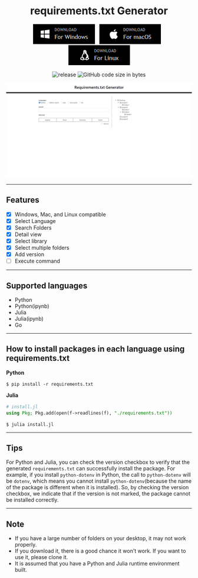 <h1 align="center">requirements.txt Generator</h1>

<div align="center">

[![Download for Windows](static/images/download_for_windows.png)](https://github.com/ogty/RequirementsGenerator/releases/download/v1.0.0/requirementstxt_generator_for_windows.zip)&nbsp;&nbsp;&nbsp;[![Download for Mac](static/images/download_for_mac.png)](https://github.com/ogty/RequirementsGenerator/releases/download/v1.0.0/requirementstxt_generator_for_mac.zip)&nbsp;&nbsp;&nbsp;[![Download for Linux](static/images/download_for_linux.png)](https://github.com/ogty/RequirementsGenerator)

![release](https://img.shields.io/github/v/release/ogty/RequirementsGenerator?style=social)&nbsp;![GitHub code size in bytes](https://img.shields.io/github/languages/code-size/ogty/RequirementsGenerator?style=social)
 
</div>

![demo](static/images/demo.gif)

***

## Features

 - [x] Windows, Mac, and Linux compatible
 - [x] Select Language
 - [x] Search Folders
 - [x] Detail view
 - [x] Select library
 - [x] Select multiple folders
 - [x] Add version
 - [ ] Execute command

***

## Supported languages

 - Python
 - Python(ipynb)
 - Julia
 - Julia(ipynb)
 - Go

***

## How to install packages in each language using requirements.txt

**Python**

```
$ pip install -r requirements.txt
```

**Julia**

```julia
# install.jl
using Pkg; Pkg.add(open(f->readlines(f), "./requirements.txt"))
```

```
$ julia install.jl
```

***

## Tips

For Python and Julia, you can check the version checkbox to verify that the generated `requirements.txt` can successfully install the package.
For example, if you install `python-dotenv` in Python, the call to `python-dotenv` will be `dotenv`, 
which means you cannot install `python-dotenv`(because the name of the package is different when it is installed). 
So, by checking the version checkbox, we indicate that if the version is not marked, 
the package cannot be installed correctly.

***

## Note

 - If you have a large number of folders on your desktop, it may not work properly.  
 - If you download it, there is a good chance it won't work. If you want to use it, please clone it.
 - It is assumed that you have a Python and Julia runtime environment built.
